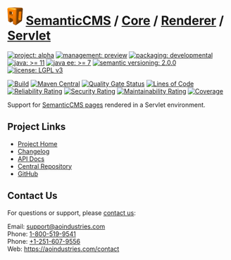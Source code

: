 # [<img src="ao-logo.png" alt="AO Logo" width="35" height="40">](https://github.com/ao-apps) [SemanticCMS](https://github.com/ao-apps/semanticcms) / [Core](https://github.com/ao-apps/semanticcms-core) / [Renderer](https://github.com/ao-apps/semanticcms-core-renderer) / [Servlet](https://github.com/ao-apps/semanticcms-core-renderer-servlet)

[![project: alpha](https://semanticcms.com/ao-badges/project-alpha.svg)](https://aoindustries.com/life-cycle#project-alpha)
[![management: preview](https://semanticcms.com/ao-badges/management-preview.svg)](https://aoindustries.com/life-cycle#management-preview)
[![packaging: developmental](https://semanticcms.com/ao-badges/packaging-developmental.svg)](https://aoindustries.com/life-cycle#packaging-developmental)  
[![java: &gt;= 11](https://semanticcms.com/ao-badges/java-11.svg)](https://docs.oracle.com/en/java/javase/11/)
[![java ee: &gt;= 7](https://semanticcms.com/ao-badges/javaee-7.svg)](https://docs.oracle.com/javaee/7/)
[![semantic versioning: 2.0.0](https://semanticcms.com/ao-badges/semver-2.0.0.svg)](https://semver.org/spec/v2.0.0.html)
[![license: LGPL v3](https://semanticcms.com/ao-badges/license-lgpl-3.0.svg)](https://www.gnu.org/licenses/lgpl-3.0)

[![Build](https://github.com/ao-apps/semanticcms-core-renderer-servlet/workflows/Build/badge.svg?branch=master)](https://github.com/ao-apps/semanticcms-core-renderer-servlet/actions?query=workflow%3ABuild)
[![Maven Central](https://maven-badges.herokuapp.com/maven-central/com.semanticcms/semanticcms-core-renderer-servlet/badge.svg)](https://maven-badges.herokuapp.com/maven-central/com.semanticcms/semanticcms-core-renderer-servlet)
[![Quality Gate Status](https://sonarcloud.io/api/project_badges/measure?branch=master&project=com.semanticcms%3Asemanticcms-core-renderer-servlet&metric=alert_status)](https://sonarcloud.io/dashboard?branch=master&id=com.semanticcms%3Asemanticcms-core-renderer-servlet)
[![Lines of Code](https://sonarcloud.io/api/project_badges/measure?branch=master&project=com.semanticcms%3Asemanticcms-core-renderer-servlet&metric=ncloc)](https://sonarcloud.io/component_measures?branch=master&id=com.semanticcms%3Asemanticcms-core-renderer-servlet&metric=ncloc)  
[![Reliability Rating](https://sonarcloud.io/api/project_badges/measure?branch=master&project=com.semanticcms%3Asemanticcms-core-renderer-servlet&metric=reliability_rating)](https://sonarcloud.io/component_measures?branch=master&id=com.semanticcms%3Asemanticcms-core-renderer-servlet&metric=Reliability)
[![Security Rating](https://sonarcloud.io/api/project_badges/measure?branch=master&project=com.semanticcms%3Asemanticcms-core-renderer-servlet&metric=security_rating)](https://sonarcloud.io/component_measures?branch=master&id=com.semanticcms%3Asemanticcms-core-renderer-servlet&metric=Security)
[![Maintainability Rating](https://sonarcloud.io/api/project_badges/measure?branch=master&project=com.semanticcms%3Asemanticcms-core-renderer-servlet&metric=sqale_rating)](https://sonarcloud.io/component_measures?branch=master&id=com.semanticcms%3Asemanticcms-core-renderer-servlet&metric=Maintainability)
[![Coverage](https://sonarcloud.io/api/project_badges/measure?branch=master&project=com.semanticcms%3Asemanticcms-core-renderer-servlet&metric=coverage)](https://sonarcloud.io/component_measures?branch=master&id=com.semanticcms%3Asemanticcms-core-renderer-servlet&metric=Coverage)

Support for [SemanticCMS pages](https://github.com/ao-apps/semanticcms-core-pages) rendered in a Servlet environment.

## Project Links
* [Project Home](https://semanticcms.com/core/renderer/servlet/)
* [Changelog](https://semanticcms.com/core/renderer/servlet/changelog)
* [API Docs](https://semanticcms.com/core/renderer/servlet/apidocs/)
* [Central Repository](https://central.sonatype.com/artifact/com.semanticcms/semanticcms-core-renderer-servlet)
* [GitHub](https://github.com/ao-apps/semanticcms-core-renderer-servlet)

## Contact Us
For questions or support, please [contact us](https://aoindustries.com/contact):

Email: [support@aoindustries.com](mailto:support@aoindustries.com)  
Phone: [1-800-519-9541](tel:1-800-519-9541)  
Phone: [+1-251-607-9556](tel:+1-251-607-9556)  
Web: https://aoindustries.com/contact
